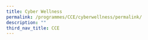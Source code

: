 ```yaml
---
title: Cyber Wellness
permalink: /programmes/CCE/cyberwellness/permalink/
description: ""
third_nav_title: CCE
---
```

